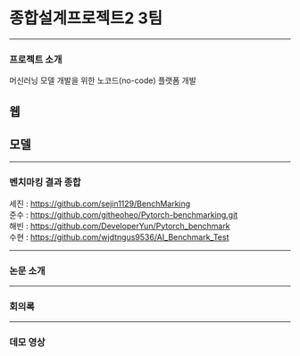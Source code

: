 # 종합설계프로젝트2 3팀
---
### 프로젝트 소개
머신러닝 모델 개발을 위한 노코드(no-code) 플랫폼 개발

## 웹


## 모델
---
### 벤치마킹 결과 종합  

세진 : https://github.com/sejin1129/BenchMarking  
준수 : https://github.com/githeoheo/Pytorch-benchmarking.git  
해빈 : https://github.com/DeveloperYun/Pytorch_benchmark  
수현 : https://github.com/wjdtngus9536/AI_Benchmark_Test  

---
### 논문 소개

---
### 회의록

---
### 데모 영상

